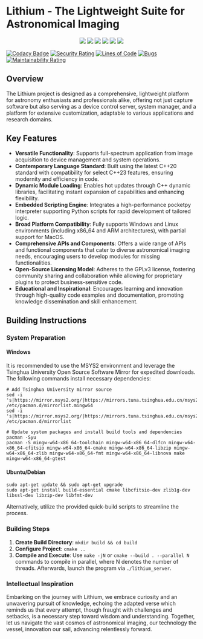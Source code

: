 # Lithium - The Lightweight Suite for Astronomical Imaging

<p align="center">
<img src="https://img.shields.io/badge/dialect-C%2B%2B20-blue">
<img src="https://img.shields.io/badge/license-GPL3-blue">
<img src="https://img.shields.io/badge/platform-Windows-green">
<img src= "https://img.shields.io/badge/platform-Linux%20x86__64--bit-green">
<img src="https://img.shields.io/badge/platform-Linux%20ARM-green">
<img src="https://img.shields.io/badge/platform-Ubuntu-green">
</p>

[![Codacy Badge](https://app.codacy.com/project/badge/Grade/d3fed47a38e642a390d8ee506dc0acb3)](https://app.codacy.com/gh/ElementAstro/Lithium/dashboard?utm_source=gh&utm_medium=referral&utm_content=&utm_campaign=Badge_grade)
[![Security Rating](https://sonarcloud.io/api/project_badges/measure?project=ElementAstro_Lithium&metric=security_rating)](https://sonarcloud.io/summary/new_code?id=ElementAstro_Lithium)
[![Lines of Code](https://sonarcloud.io/api/project_badges/measure?project=ElementAstro_Lithium&metric=ncloc)](https://sonarcloud.io/summary/new_code?id=ElementAstro_Lithium)
[![Bugs](https://sonarcloud.io/api/project_badges/measure?project=ElementAstro_Lithium&metric=bugs)](https://sonarcloud.io/summary/new_code?id=ElementAstro_Lithium)
[![Maintainability Rating](https://sonarcloud.io/api/project_badges/measure?project=ElementAstro_Lithium&metric=sqale_rating)](https://sonarcloud.io/summary/new_code?id=ElementAstro_Lithium)

## Overview

The Lithium project is designed as a comprehensive, lightweight platform for astronomy enthusiasts and professionals alike, offering not just capture software but also serving as a device control server, system manager, and a platform for extensive customization, adaptable to various applications and research domains.

## Key Features

- **Versatile Functionality**: Supports full-spectrum application from image acquisition to device management and system operations.
- **Contemporary Language Standard**: Built using the latest C++20 standard with compatibility for select C++23 features, ensuring modernity and efficiency in code.
- **Dynamic Module Loading**: Enables hot updates through C++ dynamic libraries, facilitating instant expansion of capabilities and enhancing flexibility.
- **Embedded Scripting Engine**: Integrates a high-performance pocketpy interpreter supporting Python scripts for rapid development of tailored logic.
- **Broad Platform Compatibility**: Fully supports Windows and Linux environments (including x86_64 and ARM architectures), with partial support for MacOS.
- **Comprehensive APIs and Components**: Offers a wide range of APIs and functional components that cater to diverse astronomical imaging needs, encouraging users to develop modules for missing functionalities.
- **Open-Source Licensing Model**: Adheres to the GPLv3 license, fostering community sharing and collaboration while allowing for proprietary plugins to protect business-sensitive code.
- **Educational and Inspirational**: Encourages learning and innovation through high-quality code examples and documentation, promoting knowledge dissemination and skill enhancement.

## Building Instructions

### System Preparation

#### Windows

It is recommended to use the MSYS2 environment and leverage the Tsinghua University Open Source Software Mirror for expedited downloads. The following commands install necessary dependencies:

```shell
# Add Tsinghua University mirror source
sed -i 's|https://mirror.msys2.org/|https://mirrors.tuna.tsinghua.edu.cn/msys2/|g' /etc/pacman.d/mirrorlist.mingw64
sed -i 's|https://mirror.msys2.org/|https://mirrors.tuna.tsinghua.edu.cn/msys2/|g' /etc/pacman.d/mirrorlist

# Update system packages and install build tools and dependencies
pacman -Syu
pacman -S mingw-w64-x86_64-toolchain mingw-w64-x86_64-dlfcn mingw-w64-x86_64-cfitsio mingw-w64-x86_64-cmake mingw-w64-x86_64-libzip mingw-w64-x86_64-zlib mingw-w64-x86_64-fmt mingw-w64-x86_64-libnova make mingw-w64-x86_64-gtest
```

#### Ubuntu/Debian

```shell
sudo apt-get update && sudo apt-get upgrade
sudo apt-get install build-essential cmake libcfitsio-dev zlib1g-dev libssl-dev libzip-dev libfmt-dev
```

Alternatively, utilize the provided quick-build scripts to streamline the process.

### Building Steps

1. **Create Build Directory**: `mkdir build && cd build`
2. **Configure Project**: `cmake ..`
3. **Compile and Execute**: Use `make -jN` or `cmake --build . --parallel N` commands to compile in parallel, where N denotes the number of threads. Afterwards, launch the program via `./lithium_server`.

### Intellectual Inspiration

Embarking on the journey with Lithium, we embrace curiosity and an unwavering pursuit of knowledge, echoing the adapted verse which reminds us that every attempt, though fraught with challenges and setbacks, is a necessary step toward wisdom and understanding. Together, let us navigate the vast cosmos of astronomical imaging, our technology the vessel, innovation our sail, advancing relentlessly forward.
